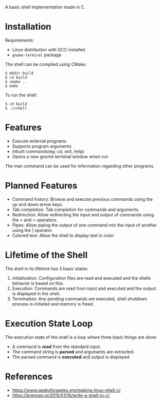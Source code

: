 A basic shell implementation made in C.

# Installation
Requirements:  
- Linux distribution with GCC installed
- `gnome-terminal` package

The shell can be compiled using CMake:
```
$ mkdir build
$ cd build
$ cmake ..
$ make
```

To run the shell:
```
$ cd build
$ ./cshell
```

# Features
- Execute external programs
- Supports program arguments
- Inbuilt commands(eg: cd, exit, help)
- Opens a new gnome terminal window when run

The man command can be used for information regarding other programs.

# Planned Features
- Command history: Browse and execute previous commands using the up and down arrow keys.
- Tab completion: Tab completion for commands and arguments.
- Redirection: Allow redirecting the input and output of commands using the < and > operators.
- Pipes: Allow piping the output of one command into the input of another using the | operator.
- Colored text: Allow the shell to display text in color

# Lifetime of the Shell
The shell in its lifetime has 3 basic states:
1. Initialization: Configuration files are read and executed and the shells behavior is based on this.
2. Execution: Commands are read from input and executed and the output is displayed in the shell.
3. Termination: Any pending commands are executed, shell shutdown process is initiated and memory is freed.

# Execution State Loop
The execution state of the shell is a loop where three basic things are done:
- A command is __read__ from the standard input.
- The command string is __parsed__ and arguments are extracted.
- The parsed command is __executed__ and output is displayed.

# References
- https://www.geeksforgeeks.org/making-linux-shell-c/
- https://brennan.io/2015/01/16/write-a-shell-in-c/
